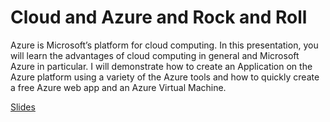 # Cloud and Azure and Rock and Roll

Azure is Microsoft’s platform for cloud computing. In this presentation, you will learn the advantages of cloud computing in general and Microsoft Azure in particular. I will demonstrate how to create an Application on the Azure platform using a variety of the Azure tools and how to quickly create a free Azure web app and an Azure Virtual Machine.

[Slides](https://1drv.ms/p/s!AsEkrMBA7Ehw1a9wYTrFIekzMbIZCA?e=D1lAg7)
